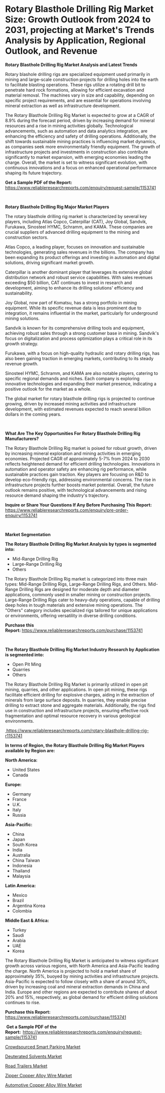 <p><h1>Rotary Blasthole Drilling Rig Market Size: Growth Outlook from 2024 to 2031, projecting at Market's Trends Analysis by Application, Regional Outlook, and Revenue</h1></p><p><strong>Rotary Blasthole Drilling Rig Market Analysis and Latest Trends</strong></p>
<p><p>Rotary blashole drilling rigs are specialized equipment used primarily in mining and large-scale construction projects for drilling holes into the earth to facilitate blasting operations. These rigs utilize a rotating drill bit to penetrate hard rock formations, allowing for efficient excavation and material removal. The machines vary in size and capability, depending on specific project requirements, and are essential for operations involving mineral extraction as well as infrastructure development.</p><p>The Rotary Blasthole Drilling Rig Market is expected to grow at a CAGR of 8.9% during the forecast period, driven by increasing demand for mineral resources and a rise in mining activities globally. Technological advancements, such as automation and data analytics integration, are enhancing the efficiency and safety of drilling operations. Additionally, the shift towards sustainable mining practices is influencing market dynamics, as companies seek more environmentally friendly equipment. The growth of infrastructure projects and investments in construction also contribute significantly to market expansion, with emerging economies leading the charge. Overall, the market is set to witness significant evolution, with continuous innovations and a focus on enhanced operational performance shaping its future trajectory.</p></p>
<p><strong>Get a Sample PDF of the Report:&nbsp;</strong> <a href="https://www.reliableresearchreports.com/enquiry/request-sample/1153741">https://www.reliableresearchreports.com/enquiry/request-sample/1153741</a></p>
<p>&nbsp;</p>
<p><strong>Rotary Blasthole Drilling Rig Major Market Players</strong></p>
<p><p>The rotary blasthole drilling rig market is characterized by several key players, including Atlas Copco, Caterpillar (CAT), Joy Global, Sandvik, Furukawa, Sinosteel HYMC, Schramm, and KAMA. These companies are crucial suppliers of advanced drilling equipment to the mining and construction sectors.</p><p>Atlas Copco, a leading player, focuses on innovation and sustainable technologies, generating sales revenues in the billions. The company has been expanding its product offerings and investing in automation and digital solutions, driving significant market growth. </p><p>Caterpillar is another dominant player that leverages its extensive global distribution network and robust service capabilities. With sales revenues exceeding $50 billion, CAT continues to invest in research and development, aiming to enhance its drilling solutions' efficiency and sustainability.</p><p>Joy Global, now part of Komatsu, has a strong portfolio in mining equipment. While its specific revenue data is less prominent due to integration, it remains influential in the market, particularly for underground mining solutions.</p><p>Sandvik is known for its comprehensive drilling tools and equipment, achieving robust sales through a strong customer base in mining. Sandvik's focus on digitalization and process optimization plays a critical role in its growth strategy.</p><p>Furukawa, with a focus on high-quality hydraulic and rotary drilling rigs, has also been gaining traction in emerging markets, contributing to its steady revenue growth.</p><p>Sinosteel HYMC, Schramm, and KAMA are also notable players, catering to specific regional demands and niches. Each company is exploring innovative technologies and expanding their market presence, indicating a positive outlook for the market as a whole.</p><p>The global market for rotary blasthole drilling rigs is projected to continue growing, driven by increased mining activities and infrastructure development, with estimated revenues expected to reach several billion dollars in the coming years.</p></p>
<p>&nbsp;</p>
<p><strong>What Are The Key Opportunities For Rotary Blasthole Drilling Rig Manufacturers?</strong></p>
<p><p>The Rotary Blasthole Drilling Rig market is poised for robust growth, driven by increasing mineral exploration and mining activities in emerging economies. Projected CAGR of approximately 5-7% from 2024 to 2030 reflects heightened demand for efficient drilling technologies. Innovations in automation and operator safety are enhancing rig performance, while sustainable practices gain traction. Key players are focusing on R&D to develop eco-friendly rigs, addressing environmental concerns. The rise in infrastructure projects further boosts market potential. Overall, the future outlook remains positive, with technological advancements and rising resource demand shaping the industry's trajectory.</p></p>
<p><strong>Inquire or Share Your Questions If Any Before Purchasing This Report:</strong> <a href="https://www.reliableresearchreports.com/enquiry/pre-order-enquiry/1153741">https://www.reliableresearchreports.com/enquiry/pre-order-enquiry/1153741</a></p>
<p>&nbsp;</p>
<p><strong>Market Segmentation</strong></p>
<p><strong>The Rotary Blasthole Drilling Rig Market Analysis by types is segmented into:</strong></p>
<p><ul><li>Mid-Range Drilling Rig</li><li>Large-Range Drilling Rig</li><li>Others</li></ul></p>
<p><p>The Rotary Blasthole Drilling Rig market is categorized into three main types: Mid-Range Drilling Rigs, Large-Range Drilling Rigs, and Others. Mid-Range Drilling Rigs are designed for moderate depth and diameter applications, commonly used in smaller mining or construction projects. Large-Range Drilling Rigs cater to heavy-duty operations, capable of drilling deep holes in tough materials and extensive mining operations. The "Others" category includes specialized rigs tailored for unique applications or environments, offering versatility in diverse drilling conditions.</p></p>
<p><strong>Purchase this Report:&nbsp;</strong><a href="https://www.reliableresearchreports.com/purchase/1153741">https://www.reliableresearchreports.com/purchase/1153741</a></p>
<p>&nbsp;</p>
<p><strong>The Rotary Blasthole Drilling Rig Market Industry Research by Application is segmented into:</strong></p>
<p><ul><li>Open Pit Ming</li><li>Quarries</li><li>Others</li></ul></p>
<p><p>The Rotary Blasthole Drilling Rig Market is primarily utilized in open pit mining, quarries, and other applications. In open pit mining, these rigs facilitate efficient drilling for explosive charges, aiding in the extraction of minerals from large surface deposits. In quarries, they enable precise drilling to extract stone and aggregate materials. Additionally, the rigs find use in construction and infrastructure projects, ensuring effective rock fragmentation and optimal resource recovery in various geological environments.</p></p>
<p><a href="https://www.reliableresearchreports.com/rotary-blasthole-drilling-rig-r1153741">&nbsp;https://www.reliableresearchreports.com/rotary-blasthole-drilling-rig-r1153741</a></p>
<p><strong>In terms of Region, the Rotary Blasthole Drilling Rig Market Players available by Region are:</strong></p>
<p>
    <p> <strong> North America: </strong>
        <ul>
            <li>United States</li>
            <li>Canada</li>
        </ul>
        </p> 
    <p> <strong> Europe: </strong>
        <ul>
            <li>Germany</li>
            <li>France</li>
            <li>U.K.</li>
            <li>Italy</li>
            <li>Russia</li>
        </ul>
        </p> 
    <p> <strong> Asia-Pacific: </strong>
        <ul>
            <li>China</li>
            <li>Japan</li>
            <li>South Korea</li>
            <li>India</li>
            <li>Australia</li>
            <li>China Taiwan</li>
            <li>Indonesia</li>
            <li>Thailand</li>
            <li>Malaysia</li>
        </ul>
        </p> 
    <p> <strong> Latin America: </strong>
        <ul>
            <li>Mexico</li>
            <li>Brazil</li>
            <li>Argentina Korea</li>
            <li>Colombia</li>
        </ul>
        </p> 
    <p> <strong> Middle East & Africa: </strong>
        <ul>
            <li>Turkey</li>
            <li>Saudi</li>
            <li>Arabia</li>
            <li>UAE</li>
            <li>Korea</li>
        </ul>
    </p>
    </p>
<p><p>The Rotary Blasthole Drilling Rig Market is anticipated to witness significant growth across various regions, with North America and Asia-Pacific leading the charge. North America is projected to hold a market share of approximately 35%, buoyed by mining activities and infrastructure projects. Asia-Pacific is expected to follow closely with a share of around 30%, driven by increasing coal and mineral extraction demands in China and India. Europe and other regions are expected to contribute shares of about 20% and 15%, respectively, as global demand for efficient drilling solutions continues to rise.</p></p>
<p><strong>Purchase this Report: </strong><a href="https://www.reliableresearchreports.com/purchase/1153741">https://www.reliableresearchreports.com/purchase/1153741</a></p>
<p>&nbsp;<strong>Get a Sample PDF of the Report:&nbsp;&nbsp;</strong><a href="https://www.reliableresearchreports.com/enquiry/request-sample/1153741">https://www.reliableresearchreports.com/enquiry/request-sample/1153741</a></p>
<p><strong></strong></p>
<p><p><a href="https://github.com/SanjidaMahmud54/Market-Research-Report-List-1/blob/main/crowdsourced-smart-parking-market.md">Crowdsourced Smart Parking Market</a></p><p><a href="https://www.linkedin.com/pulse/why-should-you-invest-deuterated-solvents-market-trends-leading-cnrlf?trackingId=FVWeWu8%2FSPmpgXAzKJ%2FDxw%3D%3D">Deuterated Solvents Market</a></p><p><a href="https://www.linkedin.com/pulse/road-trailers-market-trends-growth-outlook-2024-2031-market-metro-ve21e?trackingId=QLuBxdS4T26TnY0Ugxh%2BtQ%3D%3D">Road Trailers Market</a></p><p><a href="https://issuu.com/reportprime-2/docs/zipper-copper-alloy-wire-market-siz_59ebeb3444f64a">Zipper Copper Alloy Wire Market</a></p><p><a href="https://issuu.com/reportprime-2/docs/automotive-copper-alloy-wire-market_4beaa6f07ed183">Automotive Copper Alloy Wire Market</a></p></p>